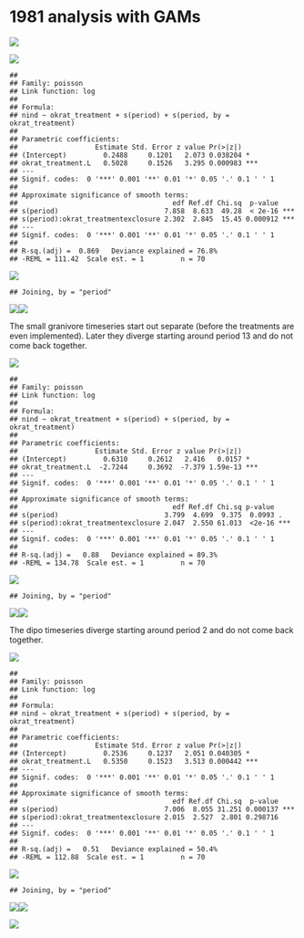 1981 analysis with GAMs
================

![](gam_analysis_files/figure-gfm/unnamed-chunk-1-1.png)<!-- -->

![](gam_analysis_files/figure-gfm/sg-1.png)<!-- -->

    ## 
    ## Family: poisson 
    ## Link function: log 
    ## 
    ## Formula:
    ## nind ~ okrat_treatment + s(period) + s(period, by = okrat_treatment)
    ## 
    ## Parametric coefficients:
    ##                   Estimate Std. Error z value Pr(>|z|)    
    ## (Intercept)         0.2488     0.1201   2.073 0.038204 *  
    ## okrat_treatment.L   0.5028     0.1526   3.295 0.000983 ***
    ## ---
    ## Signif. codes:  0 '***' 0.001 '**' 0.01 '*' 0.05 '.' 0.1 ' ' 1
    ## 
    ## Approximate significance of smooth terms:
    ##                                      edf Ref.df Chi.sq  p-value    
    ## s(period)                          7.858  8.633  49.28  < 2e-16 ***
    ## s(period):okrat_treatmentexclosure 2.302  2.845  15.45 0.000912 ***
    ## ---
    ## Signif. codes:  0 '***' 0.001 '**' 0.01 '*' 0.05 '.' 0.1 ' ' 1
    ## 
    ## R-sq.(adj) =  0.869   Deviance explained = 76.8%
    ## -REML = 111.42  Scale est. = 1         n = 70

![](gam_analysis_files/figure-gfm/sg-2.png)<!-- -->

    ## Joining, by = "period"

![](gam_analysis_files/figure-gfm/sg-3.png)<!-- -->![](gam_analysis_files/figure-gfm/sg-4.png)<!-- -->

The small granivore timeseries start out separate (before the treatments
are even implemented). Later they diverge starting around period 13 and
do not come back together.

![](gam_analysis_files/figure-gfm/dipo-1.png)<!-- -->

    ## 
    ## Family: poisson 
    ## Link function: log 
    ## 
    ## Formula:
    ## nind ~ okrat_treatment + s(period) + s(period, by = okrat_treatment)
    ## 
    ## Parametric coefficients:
    ##                   Estimate Std. Error z value Pr(>|z|)    
    ## (Intercept)         0.6310     0.2612   2.416   0.0157 *  
    ## okrat_treatment.L  -2.7244     0.3692  -7.379 1.59e-13 ***
    ## ---
    ## Signif. codes:  0 '***' 0.001 '**' 0.01 '*' 0.05 '.' 0.1 ' ' 1
    ## 
    ## Approximate significance of smooth terms:
    ##                                      edf Ref.df Chi.sq p-value    
    ## s(period)                          3.799  4.699  9.375  0.0993 .  
    ## s(period):okrat_treatmentexclosure 2.047  2.550 61.013  <2e-16 ***
    ## ---
    ## Signif. codes:  0 '***' 0.001 '**' 0.01 '*' 0.05 '.' 0.1 ' ' 1
    ## 
    ## R-sq.(adj) =   0.88   Deviance explained = 89.3%
    ## -REML = 134.78  Scale est. = 1         n = 70

![](gam_analysis_files/figure-gfm/dipo-2.png)<!-- -->

    ## Joining, by = "period"

![](gam_analysis_files/figure-gfm/dipo-3.png)<!-- -->![](gam_analysis_files/figure-gfm/dipo-4.png)<!-- -->

The dipo timeseries diverge starting around period 2 and do not come
back together.

![](gam_analysis_files/figure-gfm/small_omniv-1.png)<!-- -->

    ## 
    ## Family: poisson 
    ## Link function: log 
    ## 
    ## Formula:
    ## nind ~ okrat_treatment + s(period) + s(period, by = okrat_treatment)
    ## 
    ## Parametric coefficients:
    ##                   Estimate Std. Error z value Pr(>|z|)    
    ## (Intercept)         0.2536     0.1237   2.051 0.040305 *  
    ## okrat_treatment.L   0.5350     0.1523   3.513 0.000442 ***
    ## ---
    ## Signif. codes:  0 '***' 0.001 '**' 0.01 '*' 0.05 '.' 0.1 ' ' 1
    ## 
    ## Approximate significance of smooth terms:
    ##                                      edf Ref.df Chi.sq  p-value    
    ## s(period)                          7.006  8.055 31.251 0.000137 ***
    ## s(period):okrat_treatmentexclosure 2.015  2.527  2.801 0.298716    
    ## ---
    ## Signif. codes:  0 '***' 0.001 '**' 0.01 '*' 0.05 '.' 0.1 ' ' 1
    ## 
    ## R-sq.(adj) =   0.51   Deviance explained = 50.4%
    ## -REML = 112.88  Scale est. = 1         n = 70

![](gam_analysis_files/figure-gfm/small_omniv-2.png)<!-- -->

    ## Joining, by = "period"

![](gam_analysis_files/figure-gfm/small_omniv-3.png)<!-- -->![](gam_analysis_files/figure-gfm/small_omniv-4.png)<!-- -->

![](gam_analysis_files/figure-gfm/unnamed-chunk-2-1.png)<!-- -->
